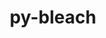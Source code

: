---
title: "py-bleach"
layout: cache
categories: [package, develop-2024-02-04]
meta: {"versions": ["6.0.0"], "compilers": ["gcc@=11.1.0", "gcc@=11.4.0", "gcc@=9.4.0", "oneapi@=2024.0.0"], "oss": ["ubuntu20.04", "ubuntu22.04"], "platforms": ["linux"], "targets": ["neoverse_v1", "neoverse_v2", "ppc64le", "x86_64_v3"], "stacks": ["data-vis-sdk", "e4s", "e4s-neoverse-v2", "e4s-neoverse_v1", "e4s-oneapi", "e4s-power", "root"], "num_specs": 13, "num_specs_by_stack": {"root": 13, "e4s-neoverse_v1": 2, "e4s-power": 2, "data-vis-sdk": 2, "e4s-neoverse-v2": 2, "e4s": 3, "e4s-oneapi": 2}}
spec_details: [{"hash": "cmeyftvpvbqr62fwz6krholgobt3hslk", "compiler": "gcc@=11.4.0", "versions": ["6.0.0"], "os": "ubuntu20.04", "platform": "linux", "target": "neoverse_v1", "variants": ["build_system=python_pip"], "stacks": ["root", "e4s-neoverse_v1"], "size": "-", "tarball": "https://binaries.spack.io/releases/develop-2024-02-04/build_cache/linux-ubuntu20.04-neoverse_v1/gcc-11.4.0/py-bleach-6.0.0/linux-ubuntu20.04-neoverse_v1-gcc-11.4.0-py-bleach-6.0.0-cmeyftvpvbqr62fwz6krholgobt3hslk.spack"}, {"hash": "amroc2hgajvbpksmyjsl7jxme7aefgle", "compiler": "gcc@=11.4.0", "versions": ["6.0.0"], "os": "ubuntu20.04", "platform": "linux", "target": "neoverse_v1", "variants": ["build_system=python_pip"], "stacks": ["root", "e4s-neoverse_v1"], "size": "-", "tarball": "https://binaries.spack.io/releases/develop-2024-02-04/build_cache/linux-ubuntu20.04-neoverse_v1/gcc-11.4.0/py-bleach-6.0.0/linux-ubuntu20.04-neoverse_v1-gcc-11.4.0-py-bleach-6.0.0-amroc2hgajvbpksmyjsl7jxme7aefgle.spack"}, {"hash": "x2gj6lvzto74nkbn5rujsv5z6oqz6mbw", "compiler": "gcc@=9.4.0", "versions": ["6.0.0"], "os": "ubuntu20.04", "platform": "linux", "target": "ppc64le", "variants": ["build_system=python_pip"], "stacks": ["e4s-power", "root"], "size": "-", "tarball": "https://binaries.spack.io/releases/develop-2024-02-04/build_cache/linux-ubuntu20.04-ppc64le/gcc-9.4.0/py-bleach-6.0.0/linux-ubuntu20.04-ppc64le-gcc-9.4.0-py-bleach-6.0.0-x2gj6lvzto74nkbn5rujsv5z6oqz6mbw.spack"}, {"hash": "2mqlexhlyw3ofuoo6qqvmyumkcqlbmxy", "compiler": "gcc@=9.4.0", "versions": ["6.0.0"], "os": "ubuntu20.04", "platform": "linux", "target": "ppc64le", "variants": ["build_system=python_pip"], "stacks": ["e4s-power", "root"], "size": "-", "tarball": "https://binaries.spack.io/releases/develop-2024-02-04/build_cache/linux-ubuntu20.04-ppc64le/gcc-9.4.0/py-bleach-6.0.0/linux-ubuntu20.04-ppc64le-gcc-9.4.0-py-bleach-6.0.0-2mqlexhlyw3ofuoo6qqvmyumkcqlbmxy.spack"}, {"hash": "rykah2lxczogpvbg7ofsjijcuipkn5gr", "compiler": "gcc@=11.1.0", "versions": ["6.0.0"], "os": "ubuntu20.04", "platform": "linux", "target": "x86_64_v3", "variants": ["build_system=python_pip"], "stacks": ["data-vis-sdk", "root"], "size": "-", "tarball": "https://binaries.spack.io/releases/develop-2024-02-04/build_cache/linux-ubuntu20.04-x86_64_v3/gcc-11.1.0/py-bleach-6.0.0/linux-ubuntu20.04-x86_64_v3-gcc-11.1.0-py-bleach-6.0.0-rykah2lxczogpvbg7ofsjijcuipkn5gr.spack"}, {"hash": "gfxjalfstfarjdustsoym3fnd5zanjmt", "compiler": "gcc@=11.1.0", "versions": ["6.0.0"], "os": "ubuntu20.04", "platform": "linux", "target": "x86_64_v3", "variants": ["build_system=python_pip"], "stacks": ["data-vis-sdk", "root"], "size": "-", "tarball": "https://binaries.spack.io/releases/develop-2024-02-04/build_cache/linux-ubuntu20.04-x86_64_v3/gcc-11.1.0/py-bleach-6.0.0/linux-ubuntu20.04-x86_64_v3-gcc-11.1.0-py-bleach-6.0.0-gfxjalfstfarjdustsoym3fnd5zanjmt.spack"}, {"hash": "td3xqt4jrna63hmyrmiyjq2sud6qpqqz", "compiler": "gcc@=11.4.0", "versions": ["6.0.0"], "os": "ubuntu22.04", "platform": "linux", "target": "neoverse_v2", "variants": ["build_system=python_pip"], "stacks": ["root", "e4s-neoverse-v2"], "size": "-", "tarball": "https://binaries.spack.io/releases/develop-2024-02-04/build_cache/linux-ubuntu22.04-neoverse_v2/gcc-11.4.0/py-bleach-6.0.0/linux-ubuntu22.04-neoverse_v2-gcc-11.4.0-py-bleach-6.0.0-td3xqt4jrna63hmyrmiyjq2sud6qpqqz.spack"}, {"hash": "4fmgx3mkhcnmqmyqprhmw4tg3lntd3ly", "compiler": "gcc@=11.4.0", "versions": ["6.0.0"], "os": "ubuntu20.04", "platform": "linux", "target": "x86_64_v3", "variants": ["build_system=python_pip"], "stacks": ["root", "e4s"], "size": "-", "tarball": "https://binaries.spack.io/releases/develop-2024-02-04/build_cache/linux-ubuntu20.04-x86_64_v3/gcc-11.4.0/py-bleach-6.0.0/linux-ubuntu20.04-x86_64_v3-gcc-11.4.0-py-bleach-6.0.0-4fmgx3mkhcnmqmyqprhmw4tg3lntd3ly.spack"}, {"hash": "qcqq3pdy2sz3uzjnbpxpe2uv7p6vcake", "compiler": "gcc@=11.4.0", "versions": ["6.0.0"], "os": "ubuntu20.04", "platform": "linux", "target": "x86_64_v3", "variants": ["build_system=python_pip"], "stacks": ["root", "e4s"], "size": "-", "tarball": "https://binaries.spack.io/releases/develop-2024-02-04/build_cache/linux-ubuntu20.04-x86_64_v3/gcc-11.4.0/py-bleach-6.0.0/linux-ubuntu20.04-x86_64_v3-gcc-11.4.0-py-bleach-6.0.0-qcqq3pdy2sz3uzjnbpxpe2uv7p6vcake.spack"}, {"hash": "567nzeykh6qbrgyfpircyva4nop5r4g2", "compiler": "gcc@=11.4.0", "versions": ["6.0.0"], "os": "ubuntu20.04", "platform": "linux", "target": "x86_64_v3", "variants": ["build_system=python_pip"], "stacks": ["root", "e4s"], "size": "-", "tarball": "https://binaries.spack.io/releases/develop-2024-02-04/build_cache/linux-ubuntu20.04-x86_64_v3/gcc-11.4.0/py-bleach-6.0.0/linux-ubuntu20.04-x86_64_v3-gcc-11.4.0-py-bleach-6.0.0-567nzeykh6qbrgyfpircyva4nop5r4g2.spack"}, {"hash": "tt4fnds4styyu5crdq5homjv54r5fg6v", "compiler": "gcc@=11.4.0", "versions": ["6.0.0"], "os": "ubuntu22.04", "platform": "linux", "target": "neoverse_v2", "variants": ["build_system=python_pip"], "stacks": ["root", "e4s-neoverse-v2"], "size": "-", "tarball": "https://binaries.spack.io/releases/develop-2024-02-04/build_cache/linux-ubuntu22.04-neoverse_v2/gcc-11.4.0/py-bleach-6.0.0/linux-ubuntu22.04-neoverse_v2-gcc-11.4.0-py-bleach-6.0.0-tt4fnds4styyu5crdq5homjv54r5fg6v.spack"}, {"hash": "5gcu4l72fq2jbrjkgektdjzwzmbjyjaj", "compiler": "oneapi@=2024.0.0", "versions": ["6.0.0"], "os": "ubuntu22.04", "platform": "linux", "target": "x86_64_v3", "variants": ["build_system=python_pip"], "stacks": ["e4s-oneapi", "root"], "size": "-", "tarball": "https://binaries.spack.io/releases/develop-2024-02-04/build_cache/linux-ubuntu22.04-x86_64_v3/oneapi-2024.0.0/py-bleach-6.0.0/linux-ubuntu22.04-x86_64_v3-oneapi-2024.0.0-py-bleach-6.0.0-5gcu4l72fq2jbrjkgektdjzwzmbjyjaj.spack"}, {"hash": "e4xlxi4vtg3bgxdsbvikvhi6vgxmzpth", "compiler": "oneapi@=2024.0.0", "versions": ["6.0.0"], "os": "ubuntu22.04", "platform": "linux", "target": "x86_64_v3", "variants": ["build_system=python_pip"], "stacks": ["e4s-oneapi", "root"], "size": "-", "tarball": "https://binaries.spack.io/releases/develop-2024-02-04/build_cache/linux-ubuntu22.04-x86_64_v3/oneapi-2024.0.0/py-bleach-6.0.0/linux-ubuntu22.04-x86_64_v3-oneapi-2024.0.0-py-bleach-6.0.0-e4xlxi4vtg3bgxdsbvikvhi6vgxmzpth.spack"}]
---